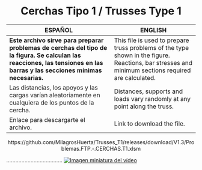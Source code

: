 <h1 align="center"> Cerchas Tipo 1 / Trusses Type 1 </h1>

| ESPAÑOL | ENGLISH |
| --- | --- |
| **Este archivo sirve para preparar problemas de cerchas del tipo de la figura. Se calculan las reacciones, las tensiones en las barras y las secciones mínimas necesarias.** | This file is used to prepare truss problems of the type shown in the figure. Reactions, bar stresses and minimum sections required are calculated. |
|  Las distancias, los apoyos y las cargas varían aleatoriamente en cualquiera de los puntos de la cercha. | Distances, supports and loads vary randomly at any point along the truss. |
| Enlace para descargarte el archivo. | Link to download the file. |

<p align="center">
 https://github.com/MilagrosHuerta/Trusses_T1/releases/download/V1.3/Problemas.FTP.-.CERCHAS.T1.xlsm
 
 ..................................... [![Imagen miniatura del vídeo](https://i.ytimg.com/vi/DohRhugN6H8/hqdefault.jpg)](https://www.youtube.com/watch?v=DohRhugN6H8)

